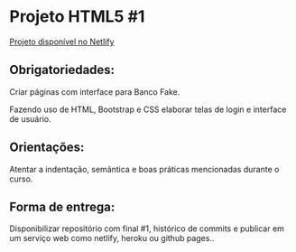 # Projeto HTML5 #1

[Projeto disponível no Netlify](https://compassionate-yonath-7c4479.netlify.app/)

## Obrigatoriedades:
Criar páginas com interface para Banco Fake.

Fazendo uso de HTML, Bootstrap e CSS elaborar telas de login e interface de usuário.

## Orientações:
Atentar a indentação, semântica e boas práticas mencionadas durante o curso.

## Forma de entrega:
Disponibilizar repositório com final #1, histórico de commits e publicar em um serviço web como netlify, heroku ou github pages..